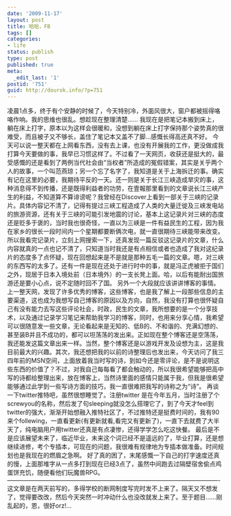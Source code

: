 ```yaml
---
date: '2009-11-17'
layout: post
title: 哈哈，FB
tags: []
categories:
- life
status: publish
type: post
published: true
meta:
  _edit_last: '1'
postid: '751'
guid: http://dourok.info/?p=751
---
```

凌晨1点多，终于有个安静的时候了，今天特别冷，外面风很大，窗户都被摇得咯咯作响。我的思维也很乱。想趁现在整理清楚……
我现在是把笔记本搬到床上，躺在床上打字，原本以为这样会很暖和，没想到躺在床上打字保持那个姿势真的很难受，而且被子又不够长，盖住了笔记本又盖不了脚…感慨长得高还真不好。
今天可以说一整天都在上网看东西，没有去上课，也没有开展我的工作，更没做成我打算今天要做的事，我早已习惯这样了。不过看了一天网页，收获还是挺大的，最受感慨的还是看到了两例当代社会由“当权者”所造成的冤假错案，其实是关乎两个人的故事，一个叫范燕琼；另一个忘了名字了，我知道是关于上海拆迁的事。确实有记在这里的必要，我期待平反的一天。还一则是关于长江三峡造成旱灾的事，这种消息得不到传播，还是既得利益者的功劳，在壹報那里看到的文章说长江三峡产生的利益，不知道算不算诽谤呢？我曾经在Discover上看到一部关于三峡的记录片。具体内容记不清了，记得有提过三峡工程造成了人类的大量迁徙及三峡发电站的旅游资源，还有关于三峡的可能引发地震的讨论，基本上这记录片对三峡的态度还是贬多于褒的，当时我也很奇怪，一直以为三峡是一件有益民生的工程，因为我在家乡的很长一段时间内一个星期都要断俩次电，就一直很期待三峡能带来改变。所以我看完记录片，立刻上网搜索一下，还真发现一篇反驳这记录片的文章，什么内容就真的一点也记不清了，只知道当时我还是有点相信或者也造成了我对这纪录片的态度多了点怀疑，现在回想起来是不是就是那种五毛一篇的文章。嗯，对三峡的东西写的太多了。还有一件是现在还处于进行时中的事，就是冯正虎被拒于国们之外，现居于日本入境处前（日本境外）的一支长凳上面。哈，以后有能耐出国旅游还是要小心点，说不定随时回不了国。
另外一个大段就应该讲讲博客的事情。上一整天网，发现了许多优秀的博客，这些博客，也是我了解上一段那些信息的主要渠道，这也成为我想写自己博客的原因以及方向，自然，我没有打算也很怀疑自己有没有能力去写这些评论社会，时政，民生的文章，我所想要的是一个分享技术，以及通过记录学习笔记来帮助我学习的博客，同时，也用来分享心情，我希望可以很随意发一些文章，无论看起来是无知的、低B的、不和谐的、充满幻想的、甚至装B并且不成功的，都可以坦荡荡的发出来。正如现在整个博客还是空荡荡，我还能发这篇文章出来一样。当然，整个博客还是以游戏开发及设想为主，这是我目前最大的兴趣。其次，我还想把我的以前的诗整理后也发出来，今天访问了我三四年前的MSN空间，上面放着我当时写的诗，到如今还是零评论，是不是说明这些东西的价值了？不过，对我自己每每看了都会触动的，所以我很希望能够把高中写的诗都给整理出来，放在博客上，当然诗里面的感情只能属于我，但我是很希望能够通过此学到一些写诗方面的技巧，我一直很难把我写的诗称之为“诗”。
再谈一下twitter推特吧，虽然很想睡觉了。注册twitter
是在今年五月，当时注册了个screwyou的名称，然后发了句sleeping就没怎么搭理它了，到了今天才feel到twitter的强大，渐渐开始想融入推特社区了，不过推特还是挺费时间的，我有90来个follewing，一直看更新(有更新就看,看完又有更新了)，一直下去就费了大半天了，纯电脑用户用twitter还真是有点凄惨，还得学学怎么吃这快餐。
最后是不是应该展望未来了，临近毕业，未来这个词已经不是遥远的了，毕业打算，还是想继续进修，考个专插本，可现在的问题，我很难有规律地为专插本做准备。时间规划也是我现在的燃眉之急啊。
好了真的困了，末尾感慨一下自己的打字速度还真的慢，上面那堆字从一点多打到现在已经3点了，虽然中间跑去过隔壁宿舍偷点鸡蛋饼充饥，随便看他们玩魔兽RPG。
———————————————————————————————————-
这文章是在两天前写的，多得学校的断网制度写完时发不上来了。隔天又不想发了，觉得要改改，然后今天突然一时冲动什么也没改就发上来了。至于题目……刚乱起的，恩，很好orz!…
